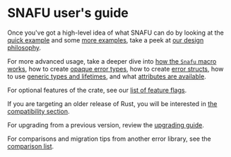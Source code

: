 # SNAFU user's guide

Once you've got a high-level idea of what SNAFU can do by looking at
the [quick example](crate) and some [more examples](guide::examples),
take a peek at [our design philosophy](guide::philosophy).

For more advanced usage, take a deeper dive into [how the `Snafu`
macro works](guide::the_macro), how to create [opaque error
types](guide::opaque), how to create [error structs](guide::structs),
how to use [generic types and lifetimes](guide::generics), and what
[attributes are available](guide::attributes).

For optional features of the crate, see our [list of feature
flags](guide::feature_flags).

If you are targeting an older release of Rust, you will be
interested in [the compatibility section](guide::compatibility).

For upgrading from a previous version, review the [upgrading
guide](guide::upgrading).

For comparisons and migration tips from another error library,
see the [comparison list](guide::comparison).
